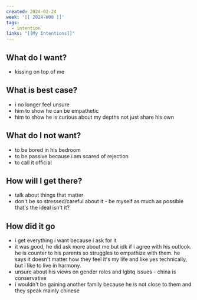 ```yaml
---
created: 2024-02-24
week: '[[ 2024-W08 ]]'
tags:
  - intention
links: "[[My Intentions]]"
---
```

## What do I want?
- kissing on top of me
## What is best case?
- i no longer feel unsure
- him to show he can be empathetic
- him to show he is curious about my depths not just share his own 
## What do I not want?
- to be bored in his bedroom
- to be passive because i am scared of rejection
- to call it official
## How will I get there?
- talk about things that matter
- don't be so stressed/careful about it - be myself as much as possible that's the ideal isn't it?

## How did it go
- i get everything i want because i ask for it
- it was good, he did ask more about me but idk if i agree with his outlook. he is counter to his parents so struggles to empathize with them. he says it doesn't matter how they feel it's my life and like yes technically, but i like to live in harmony. 
- unsure about his views on gender roles and lgbtq issues - china is conservative
- i wouldn't be gaining another family because he is not close to them and they speak mainly chinese
